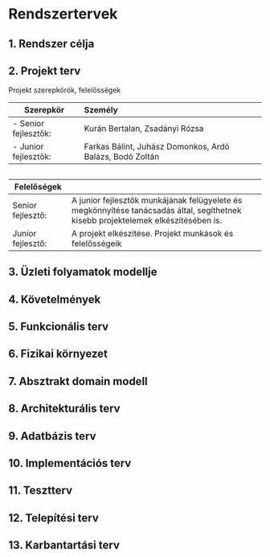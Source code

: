 # Rendszertervek

## 1. Rendszer célja

## 2. Projekt terv
Projekt szerepkörök, felelősségek

| Szerepkör | Személy|
|---|:-|
| - Senior fejlesztők: | Kurán Bertalan, Zsadányi Rózsa |
|    - Junior fejlesztők: | Farkas Bálint, Juhász Domonkos, Ardó Balázs, Bodó Zoltán |
##
|  Felelőségek  |  |
|---|:-|
| Senior fejlesztő: | A junior fejlesztők munkájának felügyelete és megkönnyítése tanácsadás által, segíthetnek kisebb projektelemek elkészítésében is. |
| Junior fejlesztő: | A projekt elkészítése. Projekt munkások és felelősségeik |

## 3. Üzleti folyamatok modellje

## 4. Követelmények

## 5. Funkcionális terv

## 6. Fizikai környezet

## 7. Absztrakt domain modell

## 8. Architekturális terv

## 9. Adatbázis terv

## 10. Implementációs terv

## 11. Tesztterv

## 12. Telepítési terv

## 13. Karbantartási terv